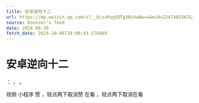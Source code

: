 ```yaml
---
title: 安卓逆向十二
url: https://mp.weixin.qq.com/s?__biz=Mzg5OTg5NzkwNw==&mid=2247485367&idx=1&sn=ac4a6cc3da8e555c97fb384ed78cda6e
source: Doonsec's feed
date: 2024-08-28
fetch_date: 2025-10-06T18:00:43.176469
---
```


# 安卓逆向十二

：
，
。

视频
小程序
赞
，轻点两下取消赞
在看
，轻点两下取消在看